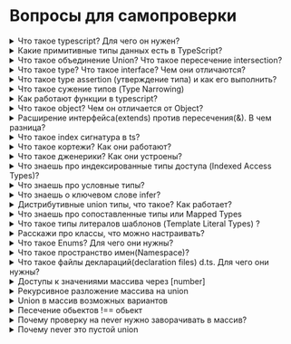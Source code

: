 # Вопросы для самопроверки

<details>

<summary>Что такое typescript? Для чего он нужен?</summary>

Это строготипизированный язык программирования, компилируемый в javascript Делает код понятней и надежней

</details>



<details>

<summary>Какие примитивные типы данных есть в TypeScript?</summary>

number: Числа (let age: number = 25;). \
string: Строки (let name: string = "Alice";). \
boolean: Логические значения (let isDone: boolean = false;). \
null и undefined: Примитивы для отсутствующих значений. \
symbol: Уникальные идентификаторы (const id = Symbol("id");). \
bigint: Большие целые числа (const big: bigint = 100n;).

Специальные типы: \
any: Любой тип (отключает проверку типов). \
unknown: Тип для неизвестных значений (безопасная альтернатива any). \
void: Отсутствие значения (часто для функций). \
never: Тип для функций, которые никогда не возвращают результат.

</details>



<details>

<summary>Что такое объединение Union? Что такое пересечение intersection?</summary>

Union позволяет переменной, параметру или значению принадлежать **одному из нескольких типов**.

* **Синтаксис**: `Тип1 | Тип2 | ...`
*   **Пример**:

    ```typescript
    type ID = string | number; // ID может быть строкой или числом
    let userId: ID = "abc123"; 
    userId = 42; // тоже допустимо
    ```
* **Зачем использовать?**
  * Когда значение может быть разных типов (например, ID, который может быть строкой или числом).
  * Для работы с функциями, принимающими гибкие параметры.
* **Особенности**:
  * TypeScript разрешает только операции, допустимые для **всех типов** в Union.
  *   Чтобы использовать специфичные методы/свойства, нужно **сузить тип** (например, через `typeof` или `type guards`):\


      ```typescript
      function printId(id: ID) {
          if (typeof id === "string") {
          console.log(id.toUpperCase()); // OK, так как id здесь строка
        } else {
          console.log(id.toFixed(2)); // OK, id здесь число
        }
      }
      ```

Intersection объединяет несколько типов в **один**, который включает **все свойства** исходных типов.

* **Синтаксис**: `Тип1 & Тип2 & ...`
*   **Пример**:

    ```typescript
    type Person = { name: string };
    type Employee = { id: number; role: string };

    type EmployeePerson = Person & Employee; 
    // EmployeePerson = { name: string, id: number, role: string }

    const alice: EmployeePerson = {
      name: "Alice",
      id: 123,
      role: "Developer",
    };
    ```
* **Зачем использовать?**
  * Для комбинирования интерфейсов/типов (например, расширение объектов).
  * В миксинах (mixins) или для создания комплексных типов.
* **Особенности**:
  *   Если свойства с одинаковыми именами имеют **разные типы**, возникнет ошибка:

      ```typescript
      type A = { x: number };
      type B = { x: string };
      type C = A & B; // Ошибка: свойство 'x' имеет тип 'never' (number & string)
      ```
  * Работает с интерфейсами, типами объектов и примитивами (но для примитивов результат — `never`, так как `string & number` невозможно).

</details>



<details>

<summary>Что такое type? Что такое interface? Чем они отличаются?</summary>

#### **Что такое `type`?**

**`Type`** (псевдоним типа) — это способ создать **новое имя** для существующего типа или объединить/комбинировать типы.

* Может описывать примитивы, объекты, массивы, union-типы, intersection-типы и т.д.
*   Примеры:

    ```typescript
    type Age = number; // Псевдоним для числа
    type ID = string | number; // Union-тип
    type User = { name: string; age: number }; // Объект
    type Coordinates = [number, number]; // Кортеж
    ```

**Что такое `interface`?**

**`Interface`** — это способ описать **форму объекта**, включая его свойства, методы и сигнатуры.

* Используется для объектов, классов, функций.
* Поддерживает **наследование** (`extends`) и **слияние** (повторное объявление интерфейса добавляет свойства).
*   Пример:

    ```typescript
    interface User {
      name: string;
      age: number;
      greet(): void;
    }
    ```

#### **Ключевые различия**

| **Критерий**               | **`type`**                                   | **`interface`**                                       |
| -------------------------- | -------------------------------------------- | ----------------------------------------------------- |
| **Область применения**     | Любые типы (примитивы, union, intersection). | Только объекты/классы (не может описывать примитивы). |
| **Наследование**           | Через intersection (`&`).                    | Через `extends`.                                      |
| **Расширение**             | Нельзя расширить после объявления.           | Можно дополнять (declaration merging).                |
| **Имплементация в классе** | Да (но редко используется).                  | Да (через `implements`).                              |
| **Слияние (merging)**      | Нет.                                         | Да (повторное объявление добавляет свойства).         |
| **Пример сложных типов**   | `type A = string \| number;`                 | Не поддерживает union/intersection напрямую.          |

</details>



<details>

<summary>Что такое type assertion (утверждение типа) и как его выполнить?</summary>

*   **Type assertion** — явное указание типа, когда TS не может его вывести.

    ```typescript
    let value: any = "Hello";
    let str = value as string; // Утверждение типа через as.
    let num = <number>value;   // Альтернативный синтаксис (не работает в JSX).
    ```
* **Используйте осторожно**: Убедитесь, что данные соответствуют типу, чтобы избежать ошибок времени выполнения.

</details>



<details>

<summary>Что такое сужение типов (Type Narrowing)</summary>

Сужение типов — это процесс, при котором TypeScript определяет более конкретный тип значения на основе условий в коде. Это позволяет писать безопасный и понятный код, учитывая все возможные варианты типов. Рассмотрим основные методы сужения.

Оператор `typeof` возвращает строку, указывающую тип значения. TypeScript использует это для сужения типа внутри блока условия.

```typescript
function printValue(value: string | number) {
  if (typeof value === "string") {
    console.log(value.toUpperCase()); // Тип value: string
  } else {
    console.log(value.toFixed(2));   // Тип value: number
  }
}
```

**Проверки с помощью `instanceof`**

Проверяет, является ли объект экземпляром класса.

```typescript
class Dog { bark() {} }
class Cat { meow() {} }

function makeSound(animal: Dog | Cat) {
  if (animal instanceof Dog) {
    animal.bark(); // Тип animal: Dog
  } else {
    animal.meow(); // Тип animal: Cat
  }
}
```

**Проверка истинности (Truthiness)**

Убирает «пустые» значения (`null`, `undefined`, `0`, `""`).

```typescript
function printLength(str?: string) {
  if (str) {
    console.log(str.length); // Тип str: string (не undefined или "")
  } else {
    console.log("Строка пуста");
  }
}
```

**Проверка наличия свойства (`in`)**

Определяет, есть ли свойство у объекта.

```typescript
interface Dog { bark(): void }
interface Cat { meow(): void }

function interact(pet: Dog | Cat) {
  if ("bark" in pet) {
    pet.bark(); // Тип pet: Dog
  } else {
    pet.meow(); // Тип pet: Cat
  }
}
```

**Пользовательские защитники типов (Type Guards)**

Функции, возвращающие предикат типа (`arg is Type`).

```typescript
function isString(value: unknown): value is string {
  return typeof value === "string";
}

function process(value: unknown) {
  if (isString(value)) {
    console.log(value.toUpperCase()); // Тип value: string
  }
}
```

</details>



<details>

<summary>Как работают функции в typescript?</summary>

**Типизация параметров и возвращаемого значения**

* **Параметры**: Указывайте типы для каждого аргумента.
* **Возвращаемое значение**: Тип после списка параметров.

```typescript
function add(a: number, b: number): number {
  return a + b;
}
```

**Перегрузка функций (Function Overloads)**

Определите несколько сигнатур для одной функции:

```typescript
// Сигнатуры перегрузки
function formatInput(input: string): string;
function formatInput(input: number): number;

// Реализация
function formatInput(input: string | number): string | number {
  if (typeof input === "string") return input.trim();
  return input.toFixed(2);
}
```

**Дженерики в функциях**

Создавайте универсальные функции для работы с разными типами:

```typescript
function identity<T>(arg: T): T {
  return arg;
}
identity<string>("Hello"); // Явное указание типа
identity(42); // Тип number выведен автоматически
```

**`void` vs `never`**

* **`void`**: Функция не возвращает значение.
* **`never`**: Функция никогда не завершается (например, выбрасывает ошибку).

```typescript
function logMessage(message: string): void {
  console.log(message);
}

function throwError(message: string): never {
  throw new Error(message);
}
```

**Описание конструкций**

Функции JavaScript также могут быть вызваны с помощью `new`оператора. TypeScript называет их _конструкторами_ , поскольку они обычно создают новый объект. Вы можете написать _сигнатуру конструкции_ , добавив `new`ключевое слово перед сигнатурой вызова:

```typescript
type SomeConstructor = {
  new (s: string): SomeObject;
};
function fn(ctor: SomeConstructor) {
  return new ctor("hello");
}
```

</details>



<details>

<summary>Что такое object? Чем он отличается от Object?</summary>

Тип `object` в TypeScript представляет **любое не-примитивное значение**. Это объекты, массивы, функции, классы и т.д., но не примитивы (строки, числа, `boolean`, `null`, `undefined`, `symbol`, `bigint`).

> `object`не является `Object`. **Всегда** используйте `object`!

**Отличие от `Object`, `{}`**:

*   `Object` и `{}` включают **все значения** (даже примитивы):

    ```typescript
    let a: {} = "Hello"; // OK (примитив оборачивается в объект)
    let b: Object = 42;  // OK
    let c: object = 42;  // Ошибка

    ```

</details>



<details>

<summary>Расширение интерфейса(extends) против пересечения(&#x26;). В чем разница?</summary>

Мы только что рассмотрели два способа объединения типов, которые похожи, но на самом деле немного отличаются. С интерфейсами мы могли использовать `extends`предложение для расширения из других типов, и мы могли сделать что-то похожее с пересечениями и назвать результат псевдонимом типа. Главное различие между ними заключается в том, как обрабатываются конфликты, и это различие обычно является одной из главных причин, по которой вы бы выбрали один из двух вариантов между интерфейсом и псевдонимом типа пересечения.

Если интерфейсы определены с одинаковым именем, TypeScript попытается объединить их, если свойства совместимы. Если свойства несовместимы (т. е. у них одинаковое имя свойства, но разные типы), TypeScript выдаст ошибку.

В случае типов пересечения свойства с разными типами будут автоматически объединены. Когда тип будет использоваться позже, TypeScript будет ожидать, что свойство будет удовлетворять обоим типам одновременно, что может привести к неожиданным результатам.

Например, следующий код выдаст ошибку, поскольку свойства несовместимы:

```typescript
interface Person {  name: string; }
interface Person {  name: number; }
```

Напротив, следующий код скомпилируется, но результатом его будет `never`тип:

```typescript
interface Person1 {
  name: string;
}
 
interface Person2 {
  name: number;
}
 
type Staff = Person1 & Person2
 
declare const staffer: Staff;
staffer.name;
         
(property) name: never
```

В этом случае Staff потребует, чтобы свойство name было и строкой, и числом, что приведет к свойству типа `never`.

</details>



<details>

<summary>Что такое index сигнатура в ts?</summary>

Index сигнатура в TypeScript позволяет описывать объекты с динамическими свойствами, когда заранее неизвестны имена свойств, но известен их тип. Это особенно полезно для работы с "словари" или "карты", где ключи могут быть произвольными строками или числами, а значения имеют определённый тип.

#### Основной синтаксис

Для объявления index сигнатуры используется следующий синтаксис:

```ts
interface StringDictionary {
  [key: string]: string;
}
```

Здесь:

* **`[key: string]`** — указывает, что объект может иметь любое количество свойств, ключ которых — строки.
* **`: string`** — тип значений для этих свойств.

Можно использовать и числовые индексы:

```ts
interface NumberDictionary {
  [index: number]: number;
}
```

Важно помнить, что в JavaScript числовые ключи автоматически приводятся к строкам. Поэтому в интерфейсе, если объявлена числовая сигнатура, должна быть совместимость со строковой сигнатурой, если они используются вместе.

#### Пример использования

```ts
interface UserProfile {
  name: string;
  age: number;
  [propName: string]: string | number;
}

const user: UserProfile = {
  name: "Alice",
  age: 30,
  city: "Moscow",  // Дополнительное свойство, соответствующее index сигнатуре
  country: "Russia"
};
```

Здесь:

* Свойства `name` и `age` строго типизированы.
* Благодаря index сигнатуре `[propName: string]: string | number;` можно добавлять дополнительные свойства, ключи которых являются строками, а значения — либо строками, либо числами.

</details>



<details>

<summary>Что такое кортежи? Как они работают?</summary>

Кортежи — это структуры данных, которые позволяют хранить фиксированное количество элементов, каждый из которых имеет свой тип. Они похожи на массивы, но с строгим контролем типов и длины.

Синтаксис:\
`let tupleName: [тип1, тип2, ..., типN] = [значение1, значение2, ..., значениеN];`

**Пример**:

```typescript
let user: [string, number, boolean] = ["Alice", 30, true];
```

**Именованные кортежи (TypeScript 4.0+)**

Можно задавать имена элементам для улучшения читаемости:

```typescript
type Point = [x: number, y: number];
const p: Point = [10, 20];
console.log(p.x); // Ошибка: имена существуют только для документации!
// Доступ по-прежнему через индекс: p[0], p[1].
```

Кортежи также могут иметь остаточные элементы, которые должны иметь тип массива/кортежа.

```typescript
type StringNumberBooleans = [string, number, ...boolean[]];
type StringBooleansNumber = [string, ...boolean[], number];
type BooleansStringNumber = [...boolean[], string, number];
```

</details>



<details>

<summary>Что такое дженерики? Как они устроены?</summary>

Дженерики — это инструмент для создания **переиспользуемых компонентов**, которые могут работать с разными типами данных, сохраняя при этом **строгую типизацию**. Они позволяют писать гибкий код, не теряя преимуществ проверки типов.

#### **Зачем нужны дженерики?**

Представьте функцию, которая возвращает переданный аргумент:

```typescript
function identity(arg: any): any {
  return arg;
}
```

* Проблема: Тип `any` отключает проверку типов. Мы не знаем, что вернет функция.
* Решение: Использовать дженерик, чтобы сохранить тип аргумента и возвращаемого значения.

**Ограничения дженериков (`extends`)**

Иногда нужно ограничить типы, которые можно использовать в дженерике.\
**Пример**: Функция, работающая с объектами, у которых есть свойство `length`.

```typescript
interface Lengthwise {
  length: number;
}

function logLength<T extends Lengthwise>(arg: T): void {
  console.log(arg.length);
}

logLength("Hello"); // OK (у строки есть length)
logLength([1, 2]);  // OK (у массива есть length)
logLength(42);      // Ошибка: у числа нет length
```

**Значения по умолчанию для дженериков**

Можно указать тип по умолчанию, если параметр не задан:

```typescript
interface PaginatedResponse<T = any> {
  data: T[];
  page: number;
}

const response: PaginatedResponse<string> = {
  data: ["a", "b"],
  page: 1,
};
```

</details>



<details>

<summary>Что знаешь про индексированные типы доступа (Indexed Access Types)?</summary>

Индексированные типы позволяют получить тип свойства объекта **по ключу** или тип элемента массива/кортежа **по индексу**. Это полезно для динамического получения типов на основе ключей.

**Пример с массивами**

Для массивов используйте `[number]`, чтобы получить тип элемента:

```typescript
type StringArray = string[];
type ArrayElement = StringArray[number]; // string

// Пример с массивом объектов
interface Book {
  title: string;
  pages: number;
}

type Library = Book[];
type BookType = Library[number]; // Book
```

</details>



<details>

<summary>Что знаешь про условные типы?</summary>

Условные типы позволяют создавать **динамические типы**, которые зависят от других типов. Они работают по принципу тернарного оператора (`condition ? trueType : falseType`), но для типов

**Базовый синтаксис**

```typescript
T extends U ? X : Y
```

* **`T`** — проверяемый тип.
* **`U`** — тип, с которым сравнивается `T`.
* Если `T` совместим с `U`, то тип становится **`X`**, иначе — **`Y`**.

**Распределение условных типов (Distributive Conditional Types)**

Если `T` является объединением (union), условный тип применяется к каждому элементу отдельно:

```typescript
type ToArray<T> = T extends any ? T[] : never;

type NumbersOrStrings = number | string;
type Arr = ToArray<NumbersOrStrings>; // number[] | string[]
```

Нужно так же учитывать, чтобы пройтись по каждому элементу union, необходимо сопоставить его к какому либо типу, например `any`

Условные типы так же могут сокращать перегрузки функций\
Вместо

```typescript
interface IdLabel {
  id: number /* some fields */;
}
interface NameLabel {
  name: string /* other fields */;
}
 
function createLabel(id: number): IdLabel;
function createLabel(name: string): NameLabel;
function createLabel(nameOrId: string | number): IdLabel | NameLabel;
function createLabel(nameOrId: string | number): IdLabel | NameLabel {
  throw "unimplemented";
}
```

Получаем

```typescript
type NameOrId<T extends number | string> = T extends number
  ? IdLabel
  : NameLabel;
  
function createLabel<T extends number | string>(idOrName: T): NameOrId<T> {
  throw "unimplemented";
}
```

</details>



<details>

<summary>Что знаешь о ключевом слове infer?</summary>

ключевое слово **`infer`** — это мощные инструменты TypeScript для создания гибких и динамических типов

**Синтаксис:**

```typescript
T extends infer U ? U : never
```

**Где:**

* `U` — временный тип, выводимый из `T`.

**Примеры использования `infer`**

**a. Получение типа возвращаемого значения функции (`ReturnType`)**

```typescript
type MyReturnType<T> = T extends (...args: any[]) => infer R ? R : never;

function getUser() { return { name: "Alice" }; }
type User = MyReturnType<typeof getUser>; // { name: string }
```

**b. Извлечение типа параметров функции (`Parameters`)**

```typescript
type MyParameters<T> = T extends (...args: infer P) => any ? P : never;

function greet(name: string, age: number) {}
type Params = MyParameters<typeof greet>; // [string, number]
```

**c. Получение типа элемента массива**

```typescript
type ArrayItem<T> = T extends (infer Item)[] ? Item : never;

type Numbers = ArrayItem<number[]>; // number
```

**d. Работа с промисами**

```typescript
type UnwrapPromise<T> = T extends Promise<infer U> ? U : T;

type A = UnwrapPromise<Promise<string>>; // string
type B = UnwrapPromise<42>;              // 42
```

</details>



<details>

<summary>Дистрибутивные union типы, что такое? Как работает?</summary>

Дистрибутивные условные типы – это особенность TypeScript, согласно которой условный тип автоматически распределяется по всем членам union-типа. С теоретической точки зрения это можно рассматривать как операцию «map» над суммарными (union) типами, где каждое слагаемое обрабатывается отдельно.

### Как это работает

При объявлении условного типа в форме:

```ts
type Conditional<T> = T extends U ? X : Y;
```

если `T` является union-типом (например, `A | B | C`), то TypeScript интерпретирует это так, как если бы условие применялось к каждому компоненту по отдельности:

```ts
type Conditional<A | B | C> = (A extends U ? X : Y) | (B extends U ? X : Y) | (C extends U ? X : Y);
```

Таким образом, результатом является union из результатов применения условного типа к каждому элементу исходного union.



С точки зрения теории типов, union-тип можно рассматривать как _сумму_ (sum type), где значение может принадлежать одному из нескольких вариантов. Дистрибутивное поведение условных типов похоже на сопоставление с образцом (pattern matching) для суммарных типов, когда функция (в данном случае условный тип) применяется к каждому возможному варианту.

Это позволяет писать более выразительные и обобщенные типы, так как поведение условного типа становится более предсказуемым:

* Если вам нужно проверить каждый вариант union-типа отдельно – дистрибуция помогает.
* Если же нужно проверить объединенный тип целиком, можно «обернуть» параметр, например, в кортеж, чтобы предотвратить дистрибуцию:

```ts
type CheckNumberNonDistributive<T> = [T] extends [number] ? "number" : "not number";

type NonDistributedResult = CheckNumberNonDistributive<number | string>;
// Здесь [number | string] не распределяется по компонентам,
// результат: "not number"
```

</details>



<details>

<summary>Что знаешь про сопоставленные типы или Mapped Types</summary>

Сопоставленные типы позволяют создавать **новые типы на основе существующих**, итерируясь по ключам и преобразуя их. Это мощный инструмент для модификации свойств объекта: изменения их типов, модификаторов (`readonly`, `?`) или даже переименования ключей.

**Базовый синтаксис**

```typescript
type NewType = {
  [K in KeyType]: ValueType;
};
```

* **`KeyType`** — набор ключей (обычно `keyof T`).
* **`ValueType`** — тип значения для каждого ключа (может зависеть от исходного типа).

Как можно менять названия ключей? (Key Remapping via `as)`

В TypeScript можно использовать ключевое слово `as` в mapped types для изменения имен ключей. Это делается с помощью синтаксиса:

```typescript
type NewType = {
  [K in OldType as NewKey]: OldType[K];
};
```

Здесь:

* `K` — это ключ из исходного типа `OldType`.
* `NewKey` — новое имя ключа, которое вы хотите использовать.
* `OldType[K]` — значение, связанное с ключом `K` в исходном типе.

**Переименование ключей**

Допустим, у вас есть тип `Person`, и вы хотите создать новый тип, где все ключи будут иметь префикс `user_`.

```typescript
type Person = {
  name: string;
  age: number;
  isActive: boolean;
};

type User = {
  [K in keyof Person as `user_${K}`]: Person[K];
};

// Результат:
// type User = {
//   user_name: string;
//   user_age: number;
//   user_isActive: boolean;
// };
```

</details>



<details>

<summary>Что такое типы литералов шаблонов (Template Literal Types) ?</summary>

Это мощный инструмент, который позволяет создавать сложные строковые типы на основе шаблонов. Они похожи на шаблонные строки в JavaScript (те, что с обратными кавычками `` `Hello, ${name}` ``), но работают на уровне типов

Типы литералов шаблонов используют синтаксис, похожий на JavaScript:

```typescript
type MyType = `Hello, ${string}`; // Пример типа
```

Здесь `${string}` — это "placeholder", который может быть заменен любым строковым типом, union-типом, или даже другим шаблонным литералом.

**Фиксированные форматы**

Допустим, вы хотите описать тип для CSS-единиц:

```typescript
type CSSUnit = `${number}px` | `${number}em` | `${number}%`;
const width: CSSUnit = "100px"; // OK
const height: CSSUnit = "20vh"; // Ошибка: 'vh' не входит в тип.
```

**Динамические ключи объектов**

Совмещая с **Key Remapping**, можно создавать объекты с ключами, подчиняющимися шаблону:

```typescript
type EventHandlers = {
  [K in `on${Capitalize<"click" | "hover">}`]: () => void;
};
// Результат:
// type EventHandlers = {
//   onClick: () => void;
//   onHover: () => void;
// };
```

**Утилиты для строк**

TypeScript предоставляет встроенные утилиты для работы со строками:

* `Uppercase<T>`, `Lowercase<T>`,
* `Capitalize<T>`, `Uncapitalize<T>`.

</details>



<details>

<summary>Расскажи про классы, что можно настраивать?</summary>

это синтаксический сахар над прототипным наследованием JavaScript, но с добавлением строгой типизации, модификаторов доступа и других возможностей

**Базовый синтаксис**

Классы в TypeScript объявляются так же, как в ES6+, но с добавлением типов:

```typescript
class Person {
  name: string;
  age: number;

  constructor(name: string, age: number) {
    this.name = name;
    this.age = age;
  }

  greet(): string {
    return `Hello, I'm ${this.name}!`;
  }
}

const alice = new Person("Alice", 30);
console.log(alice.greet()); // "Hello, I'm Alice!"
```

**Модификаторы доступа**

TypeScript добавляет контроль над видимостью свойств и методов:

* **`public`** (по умолчанию): доступно везде.
* **`private`**: доступно только внутри класса.
* **`protected`**: доступно внутри класса и его подклассов.
* **`readonly`**: свойство нельзя изменить после инициализации.

```typescript
class Animal {
  public name: string;
  private secret: string = "hidden";
  protected age: number;
  readonly species: string;

  constructor(name: string, age: number, species: string) {
    this.name = name;
    this.age = age;
    this.species = species;
  }
}

class Dog extends Animal {
  bark() {
    console.log(`Age: ${this.age}`); // OK (protected)
    // console.log(this.secret); // Ошибка: private
  }
}

const dog = new Dog("Rex", 5, "Canine");
// dog.species = "Cat"; // Ошибка: readonly
```

**Абстрактные классы**

Абстрактные классы не могут быть инстанциированы напрямую. Они задают "шаблон" для подклассов:

```typescript
abstract class Shape {
  abstract area(): number; // Абстрактный метод (без реализации)

  printArea(): string {
    return `Area: ${this.area()}`;
  }
}

class Circle extends Shape {
  constructor(public radius: number) {
    super();
  }

  area(): number {
    return Math.PI * this.radius ** 2;
  }
}

// const shape = new Shape(); // Ошибка: абстрактный класс
const circle = new Circle(5);
console.log(circle.printArea()); // "Area: 78.54..."
```

**Интерфейсы для классов**

Интерфейсы могут описывать структуру класса через ключевое слово `implements`:

```typescript
interface Drivable {
  speed: number;
  startEngine(): void;
  stopEngine(): void;
}

class Car implements Drivable {
  speed: number = 0;

  startEngine() {
    console.log("Engine started");
  }

  stopEngine() {
    console.log("Engine stopped");
  }
}
```

**Декораторы классов**

Декораторы — это функции, которые модифицируют поведение класса или его членов (экспериментальная фича, включается через `experimentalDecorators` в `tsconfig.json`):

```typescript
function LogClass(target: Function) {
  console.log(`Class ${target.name} created!`);
}

@LogClass
class User {
  constructor(public name: string) {}
}
// В консоли: "Class User created!"
```

</details>



<details>

<summary>Что такое Enums? Для чего они нужны?</summary>

Это специальный тип, который позволяет задавать именованные константы для набора числовых или строковых значений

**Числовые Enums (Numeric Enums)**

**По умолчанию** элементы получают автоинкрементные числовые значения, начиная с 0.\
Но можно задать начальное значение:

```typescript
enum Direction {
  Up,    // 0
  Down,  // 1
  Left,  // 2
  Right, // 3
}

enum StatusCode {
  NotFound = 404,
  BadRequest = 400,
  Success = 200,
}
```

**Строковые Enums (String Enums)**

Каждому элементу явно присваивается строка:

```typescript
enum Color {
  Red = "RED",
  Green = "GREEN",
  Blue = "BLUE",
}
```

**Как Enums компилируются в JavaScript?**

TypeScript генерирует объект, который связывает имена со значениями (и наоборот):

```typescript
// Исходный TS-код:
enum Direction { Up, Down }

// Скомпилированный JS:
var Direction;
(function (Direction) {
  Direction[Direction["Up"] = 0] = "Up";
  Direction[Direction["Down"] = 1] = "Down";
})(Direction || {});
```

Это позволяет получать **ключи по значениям**:

```typescript
console.log(Direction[0]); // "Up"
```

#### **Const Enums**

Если добавить ключевое слово `const`, компилятор заменит обращения к enum на их значения (без генерации объекта):

```typescript
const enum FastDirection {
  Up,
  Down,
}

console.log(FastDirection.Up); // В JS: console.log(0 /* Up */);
```

**Плюсы**: Уменьшение размера кода.\
**Минусы**: Невозможно получить ключи по значениям.

**Проблемы Enums**

* **Генерируемый код**: Обычные Enums создают объекты в JS, что увеличивает размер бандла.
* **Дублирование**: Для строковых Enums значения часто повторяют имена (`Red = "RED"`).
* **Tree-shaking**: Bundler'ам сложно удалить неиспользуемые Enums.

**Альтернативы Enums**

**Union Types + as const**

```typescript
const Direction = {
  Up: 0,
  Down: 1,
} as const;

type Direction = typeof Direction[keyof typeof Direction]; // 0 | 1
```

**Плюсы**: Нет генерируемого кода, лучше tree-shaking.\
**Минусы**: Нет обратного маппинга (ключ → значение).

**Типы для строковых литералов**

```typescript
type Color = "RED" | "GREEN" | "BLUE";
```

</details>



<details>

<summary>Что такое пространство имен(Namespace)?</summary>

это способ организации кода в логические группы, чтобы избежать конфликтов имен и улучшить структуру проекта

**Основной синтаксис**

Пространства имен объявляются с помощью ключевого слова `namespace`:

```typescript
namespace MyUtils {
  export function log(message: string) {
    console.log(message);
  }

  export const PI = 3.14;
}

// Использование:
MyUtils.log("Hello!"); // "Hello!"
console.log(MyUtils.PI); // 3.14
```

* **`export`** делает элементы доступными вне неймспейса.
* Без `export` элементы будут приватными внутри пространства.

Пространства имен можно вкладывать друг в друга:

```typescript
namespace Geometry {
  export namespace Area {
    export function circle(radius: number) {
      return Math.PI * radius ** 2;
    }
  }
}

// Использование:
Geometry.Area.circle(5); // ~78.54
```

#### **Слияние Namespace (Declaration Merging)**

TypeScript позволяет объявлять одно и то же пространство имен в разных местах. Они автоматически объединяются:

```typescript
namespace MyApp {
  export interface User {
    name: string;
  }
}

namespace MyApp {
  export function getUser(): User {
    return { name: "Alice" };
  }
}

// Использование:
const user: MyApp.User = MyApp.getUser();
```

Это полезно для расширения типов или добавления функциональности (например, в декларациях библиотек).

**Лучшие практики**

* **Избегайте неймспейсов в новых проектах**: Используйте модули (`import/export`).
* **Не смешивайте модули и неймспейсы**: Это приводит к путанице.
*   **Используйте `declare namespace` в декларациях**: Для описания типов сторонних библиотек.

    ```typescript
    // Пример декларации типов
    declare namespace React {
      interface Component { /* ... */ }
    }
    ```

</details>



<details>

<summary>Что такое файлы деклараций(declaration files) d.ts. Для чего они нужны?</summary>

Это специальные файлы, которые содержат только информацию о типах. Они нужны, чтобы TypeScript понимал структуру существующего JavaScript-кода (например, сторонних библиотек) и обеспечивал проверку типов

**Что такое файлы деклараций?**

Это файлы с расширением `.d.ts`, которые описывают:

* Типы переменных, функций, классов.
* Структуру модулей.
* Глобальные объекты (например, `window` или `process`).

**Пример:**

```typescript
// myLib.d.ts
declare function greet(name: string): void;
declare const version: string;
```

Здесь TypeScript узнает, что есть функция `greet` и константа `version`, даже если их реализация написана на JavaScript.

**Зачем они нужны?**

* **Интеграция с JavaScript-библиотеками**: Например, для jQuery или Lodash.
* **Типизация легаси-кода**: Если проект частично написан на JS.
* **Описание глобальных переменных**: Например, переменных, добавленных в `window`.
* **Публикация библиотек**: Чтобы пользователи вашего TS-кода видели типы.

**Глобальные vs модульные декларации**

*   **Глобальные**: Описывают типы, доступные везде (например, через `<script>` в браузере).

    ```typescript
    // globals.d.ts
    declare const APP_VERSION: string;
    ```
*   **Модульные**: Описывают структуру конкретного модуля.

    ```typescript
    // модуль "math-utils.d.ts"
    declare module "math-utils" {
        export function sum(a: number, b: number): number;
    }
    ```

**Объявление переменных и функций**

```typescript
declare const PI: number;
declare function calculateArea(radius: number): number;
```

**Описание классов**

```typescript
declare class User {
    constructor(name: string);
    getName(): string;
}
```

**Модули (для сторонних библиотек)**

```typescript
declare module "lodash" {
    export function shuffle<T>(array: T[]): T[];
}
```

**Глобальные расширения**

```typescript
declare global {
    interface Window {
        myCustomProp: string;
    }
}
```



**Пример: Типизация jQuery**

Допустим, у вас есть JS-код, подключающий jQuery через `<script>`. Чтобы TypeScript его понимал:

```typescript
// jquery.d.ts
declare interface JQuery {
    modal(command: "open" | "close"): void;
}

declare const $: (selector: string) => JQuery;
```

Теперь в TS-коде можно писать:

```typescript
$("#myModal").modal("open"); // Без ошибок типов!
```

**DefinitelyTyped и `@types`**

Большинство популярных JS-библиотек уже имеют декларации в репозитории [DefinitelyTyped](https://definitelytyped.org/). Установите их через npm:

```bash
npm install --save-dev @types/jquery
```

Теперь TypeScript автоматически подхватит типы для `jQuery`.

</details>



<details>

<summary>Доступы к значениями массива через [number]</summary>

```typescript
[1, 2, 3][number] // => union 1 | 2 | 3`
```

Механизм в TypeScript

1. **Кортеж как тип:**\
   Тип `[1, 2, 3]` представляет фиксированную последовательность, где каждый элемент имеет свой точный (литеральный) тип:
   * Элемент с индексом `0` имеет тип `1`.
   * Элемент с индексом `1` имеет тип `2`.
   * Элемент с индексом `2` имеет тип `3`.
2. **Индексный доступ (`T[K]`):**\
   В TypeScript, когда мы пишем тип в виде `T[K]`, где `T` – это тип объекта или кортежа, а `K` – тип ключа, компилятор возвращает тип свойства(й) для заданного ключа или набора ключей.
3. **Использование ключа `number`:**\
   В данном случае ключом является тип `number`. Для кортежа это означает, что мы хотим получить тип значений для всех возможных числовых индексов (0, 1, 2 и т.д.).\
   Поскольку для каждого индекса определён конкретный тип (в нашем случае литералы `1`, `2` и `3`), результатом индексного доступа становится объединение этих типов.
4.  **Результат – объединение (union) типов:**\
    Таким образом, `[1, 2, 3][number]` сводится к объединению типов элементов:

    * Для индекса `0` тип — `1`
    * Для индекса `1` тип — `2`
    * Для индекса `2` тип — `3`

    Результат: `1 | 2 | 3`.

</details>



<details>

<summary>Рекурсивное разложение массива на union</summary>

```typescript
type TupleToUnion<T extends any[]> = T extends [infer F, ...infer R] ? F | TupleToUnion<R> : never;
```

Пошаговое объяснение

1. **Ограничение типа параметра**\
   Типовой параметр `T` ограничен типом `any[]`, то есть функция принимает только массивы, чаще всего – кортежи (tuple).
2. **Условный тип и сопоставление с образцом**\
   Выражение `T extends [infer F, ...infer R]` проверяет, можно ли представить `T` как массив, состоящий из первого элемента (`F`) и оставшейся части (`R`).
   * Если сопоставление проходит успешно, `infer F` извлекает тип первого элемента, а `...infer R` – тип оставшихся элементов в виде массива.
   * Если же сопоставление не проходит (например, `T` – пустой массив), условный тип возвращает `never`.
3.  **Рекурсия и построение union-типа**\
    Если сопоставление успешно, тип определяется как:

    ```typescript
    F | TupleToUnion<R>
    ```

    То есть берётся тип первого элемента `F`, и к нему применяется рекурсивный вызов `TupleToUnion` для оставшейся части кортежа `R`.\
    Результатом рекурсии является объединение (union) всех элементов кортежа.

1) **База рекурсии**\
   Когда кортеж опустеет (то есть больше не будет удовлетворять условию `[infer F, ...infer R]`), сработает вторая часть условного типа, которая возвращает `never`. Это завершает рекурсивное вычисление.

</details>



<details>

<summary>Union в массив возможных вариантов</summary>

```typescript
type Permutation<T, Acc = T> = [T] extends [never]
	? []
	: Acc extends Acc
		? [Acc, ...Permutation<Exclude<T, Acc>>]
		: never;

  

type Test = Permutation<"A" | "B" | "C">; // ['A', 'B', 'C'] | ['A', 'C', 'B'] | ['B', 'A', 'C'] | ['B', 'C', 'A'] | ['C', 'A', 'B'] | ['C', 'B', 'A']
```

Как это работает:

1. Идет проверка на never, чтобы понять, что наш Union закончился
2. Мы создаем константу Acc, чтобы мы могли итерироваться по `union` с помощью конструкции `Acc extends Acc`, которая извлекает из `union` по одному элементу
3. В конечный результат `[Acc, ...Permutation<Exclude<T, Acc>>]` мы кладем `Acc`, и запускаем новый цикл в цикле с помощью `Permutation<Exclude<T, Acc>>`, исключая из передаваемого `T` текущий итерируемый элемент, после чего деструктурируем результат в изначальный массив. Если просматривать каждую итерацию, то это будет работать следующим образом: dsafdf

#### Начало рекурсии

**Шаг 1: Первая итерация — выбор `"A"`**

Сначала TypeScript начинает проверять объединение через конструкцию `Acc extends Acc`, что делает проверку для каждого элемента объединения отдельно. Первым берется `"A"`.

Теперь у нас:

* `Acc = "A"`
* `T = "A" | "B" | "C"`

Мы попадаем в условие: `[Acc, ...Permutation<Exclude<T, Acc>>]`

То есть, для `Acc = "A"` результатом будет массив, начинающийся с `"A"`, и нам нужно вычислить перестановки для оставшихся элементов. Чтобы это сделать, мы применяем: `Exclude<T, Acc> // Exclude<"A" | "B" | "C", "A"> = "B" | "C"`

Теперь мы вызываем `Permutation<"B" | "C">` для рекурсивной обработки оставшихся элементов.

**Шаг 2: Рекурсия с `"B" | "C"`**

Теперь у нас новая рекурсивная ветка с типом `Permutation<"B" | "C">`. Здесь процесс аналогичен:

* Сначала выбираем элемент `"B"`.
* Это дает нам результат `[Acc, ...Permutation<Exclude<T, Acc>>]`, где `Acc = "B"`, а оставшиеся элементы — это: `Exclude<"B" | "C", "B"> = "C"`

Теперь мы вызываем `Permutation<"C">` для дальнейшей рекурсии.

**Шаг 3: Рекурсия с `"C"`**

На следующем шаге мы уже имеем: `Permutation<"C">` В этом случае `Acc = "C"`, и остается вычислить перестановки для:

`Exclude<"C", "C"> = never`

Когда `T = never`, мы попадаем в базовый случай: `[T] extends [never] ? [] : ...` И возвращаем пустой массив `[]`, который завершает текущую ветку рекурсии.

**Шаг 4: Обратный путь**

Теперь мы начинаем возвращаться обратно, добавляя каждый элемент в результат.

* Для `Permutation<"C">` результат — `["C"]` (так как пустой массив плюс элемент `"C"`).
* Для `Permutation<"B" | "C">` с элементом `"B"` результатом будет `["B", "C"]`.
* В самой первой итерации с `"A"` и оставшимися `Permutation<"B" | "C">` результатом будет `["A", "B", "C"]`.

Таким образом, первая ветка рекурсии дала нам одну перестановку: `["A", "B", "C"]`.

#### Шаг 5: Вторая итерация с `"A"`

Теперь, после завершения первой ветки, TypeScript продолжает обработку второй возможной перестановки для `"A"`, но теперь с другим выбором:

* В месте, где `"B"` была первой, теперь выбирается `"C"`, а затем обрабатываются оставшиеся элементы аналогично, как мы сделали ранее.
* Это даст перестановку `["A", "C", "B"]`.

#### Что происходит дальше?

После того, как все перестановки для `"A"` вычислены, TypeScript продолжит с элементами `"B"` и `"C"` как первыми, рекурсивно генерируя все оставшиеся перестановки, включая:

* `["B", "A", "C"]`
* `["B", "C", "A"]`
* `["C", "A", "B"]`
* `["C", "B", "A"]`

</details>



<details>

<summary>Песечение обьектов !== обьект</summary>

Когда вы пишете:

```ts
type Foo = {
  a: number;
};
type Bar = {
  b: number;
  c: boolean;
};

type Merge = Foo & Bar;
Merge !== {
  a: number;
  b: number;
  c: boolean;
}
```

TypeScript создаёт тип, который требует, чтобы объект удовлетворял обоим ограничениям одновременно, то есть имел свойства из `Foo` и из `Bar`. При этом результатом является _пересечение_ двух типов, а не «развернутая» структура с объединёнными свойствами.

#### Что происходит "под капотом"

*   **Intersection Types:**\
    Тип `Merge` — это пересечение `Foo & Bar`. Это означает, что любой объект типа `Merge` должен быть одновременно объектом типа `Foo` и типа `Bar`. Если вы вручную сравните его со «развернутым» типом:

    ```ts
    {
      a: number;
      b: number;
      c: boolean;
    }
    ```

    они, с точки зрения структуры, совпадают. Однако синтаксически TS хранит их как пересечение, а не как уже объединённый тип.
* **Неавтоматическое упрощение:**\
  TypeScript по умолчанию не «упрощает» (flatten) пересечения объектов до единого типа с набором всех свойств. Это может влиять на некоторые операции, например, на проверку равенства типов или на вывод сообщений об ошибках. С точки зрения системы типов, `Foo & Bar` остаётся комбинацией двух отдельных деклараций, даже если она эквивалентна по структуре «расплющенному» типу.

#### Зачем нужен Omit или перебор ключей

Чтобы «развернуть» (flatten) такой тип и получить именно объект с объединёнными свойствами, часто используют один из следующих подходов:

1.  **Mapped Type с Omit**\
    Использование конструкции вроде `Omit<Foo & Bar, never>` заставляет TypeScript перебрать все свойства пересечения и создать новый тип, где все ключи объединены:

    ```ts
    type Flatten<T> = { [K in keyof T]: T[K] };
    type MergedFlattened = Flatten<Foo & Bar>;
    // Теперь MergedFlattened будет равен:
    // { a: number; b: number; c: boolean }
    ```
2.  **Явная итерация по ключам**\
    Аналогичный эффект достигается созданием утилитного типа, который явно перебирает ключи объединения:

    ```ts
    tsКопировать кодtype MergeOverride<T, U> = {
      [K in keyof T | keyof U]: K extends keyof U ? U[K] : K extends keyof T ? T[K] : never;
    };

    type MergedResult = MergeOverride<Foo, Bar>;
    // Результат: { a: number; b: number; c: boolean }
    ```

#### Итог

* **Intersection (`Foo & Bar`)** в TypeScript означает, что объект должен удовлетворять обоим типам, но сам тип остаётся в виде пересечения, а не «расплющенной» структуры.
* **Неупрощённое представление:**\
  Хотя с точки зрения структуры тип `Foo & Bar` эквивалентен `{ a: number; b: number; c: boolean }`, синтаксически они отличаются.
* **Разворачивание типа:**\
  Используя такие конструкции, как `Omit<Foo & Bar, never>` или итерацию по ключам, мы вынуждаем компилятор пересчитать пересечение и получить «развернутый» объектный тип, что упрощает его использование и сравнение.

Таким образом, чтобы добиться именно «слияния» объектов в плоскую структуру, приходится прибегать к дополнительным приёмам, поскольку TS сохраняет пересечение как отдельную конструкцию, а не преобразует его автоматически в объединённый тип с набором всех свойств.

</details>



<details>

<summary>Почему проверку на never нужно заворачивать в массив?</summary>

В TypeScript условные типы являются **дистрибутивными** по отношению к "голым" (naked) параметрам. Это означает, что если типовой параметр используется напрямую в условном типе, условие применяется к каждому члену union-типа по отдельности. Когда тип T равен `never`, он ведёт себя особым образом.

#### Проблема с дистрибутивностью и `never`

Рассмотрим такой тип:

```ts
tsКопировать кодtype IsNever<T> = T extends never ? true : false;
```

Если мы попытаемся проверить `IsNever<never>`, ожидаем, что результат будет `true`. Однако из-за дистрибутивного поведения условного типа происходит следующее:

* Когда T равен `never`, условный тип дистрибутивно применяется к каждому члену T. Но у `never` **нет членов** (оно представлено пустым union‑типом), поэтому результатом является **пустой union**, то есть итоговое значение становится `never`.

#### Решение: упаковка в кортеж

Чтобы избежать дистрибутивности, необходимо «упаковать» T в структуру, например, в кортеж. Тогда условный тип применяется к целому типу, а не к его потенциальным членам:

```ts
type IsNever<T> = [T] extends [never] ? true : false;
```

Теперь:

* Если T равен `never`, мы получаем проверку \[never] extends \[never], которая возвращает `true`.
* Если T не равен `never`, проверка не пройдет, и вернётся `false`.

</details>



<details>

<summary>Почему never это пустой union</summary>

В TypeScript тип **never** представляет собой тип, у которого **нет ни одного возможного значения**. Если рассматривать union-типы как объединение возможных вариантов, то можно сказать, что never — это union из «нулевого числа» вариантов, то есть пустой union.

#### Почему never считается пустым union

1. **Отсутствие значений:**\
   Тип never описывает ситуации, в которых значение никогда не появляется. Например, функция, которая всегда выбрасывает исключение или зацикливается, имеет тип never, так как она никогда не возвращает значение. Таким образом, если попытаться представить все возможные значения типа never, их окажется ноль.
2. **Union как совокупность вариантов:**\
   В теории типов union — это объединение множества типов, где каждое значение должно принадлежать хотя бы одному из этих типов. Если объединить 0 типов, то получается пустой набор вариантов. Поэтому never можно интерпретировать как union, состоящий из нуля типов.
3.  **Дистрибутивное поведение условных типов:**\
    Когда мы пишем условные типы, например:

    ```ts
    type IsNever<T> = T extends never ? true : false;
    ```

    и если T равно never, TypeScript пытается распределить never по его возможным членам. Но так как never не имеет ни одного элемента (оно пустое), распределение не происходит, и условие не срабатывает так, как ожидается. Именно поэтому часто используют упаковку в кортеж:

    ```ts
    type IsNever<T> = [T] extends [never] ? true : false;
    ```

    Эта упаковка предотвращает дистрибутивное поведение и позволяет корректно проверить, что T — это never.

</details>







